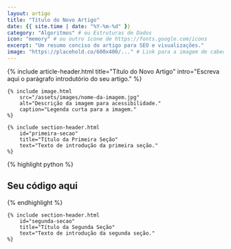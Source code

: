 ```yaml
---
layout: artigo
title: "Título do Novo Artigo"
date: {{ site.time | date: "%Y-%m-%d" }}
category: "Algoritmos" # ou Estruturas de Dados
icon: "memory" # ou outro ícone de https://fonts.google.com/icons
excerpt: "Um resumo conciso do artigo para SEO e visualizações."
image: "https://placehold.co/600x400/..." # Link para a imagem de cabeçalho
---
```


<article>
    {% include article-header.html 
        title="Título do Novo Artigo"
        intro="Escreva aqui o parágrafo introdutório do seu artigo." 
    %}

    {% include image.html
        src="/assets/images/nome-da-imagem.jpg"
        alt="Descrição da imagem para acessibilidade."
        caption="Legenda curta para a imagem."
    %}

    {% include section-header.html 
        id="primeira-secao"
        title="Título da Primeira Seção"
        text="Texto de introdução da primeira seção."
    %}

{% highlight python %}
# Seu código aqui
{% endhighlight %}

    {% include section-header.html 
        id="segunda-secao"
        title="Título da Segunda Seção"
        text="Texto de introdução da segunda seção."
    %}

</article>
